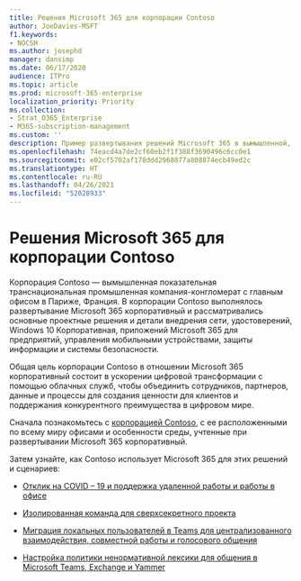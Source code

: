 ```yaml
---
title: Решения Microsoft 365 для корпорации Contoso
author: JoeDavies-MSFT
f1.keywords:
- NOCSH
ms.author: josephd
manager: dansimp
ms.date: 06/17/2020
audience: ITPro
ms.topic: article
ms.prod: microsoft-365-enterprise
localization_priority: Priority
ms.collection:
- Strat_O365_Enterprise
- M365-subscription-management
ms.custom: ''
description: Пример развертывания решений Microsoft 365 в вымышленной, но показательной глобальной организации
ms.openlocfilehash: 74eacd4a7de2cf60eb2f1f388f3690496c6cc0e1
ms.sourcegitcommit: e02cf5702af178ddd2968877a808874ecb49ed2c
ms.translationtype: HT
ms.contentlocale: ru-RU
ms.lasthandoff: 04/26/2021
ms.locfileid: "52028933"
---
```

# <a name="microsoft-365-solutions-for-the-contoso-corporation"></a>Решения Microsoft 365 для корпорации Contoso

Корпорация Contoso — вымышленная показательная транснациональная промышленная компания-конгломерат с главным офисом в Париже, Франция. В корпорации Contoso выполнялось развертывание Microsoft 365 корпоративный и рассматривались основные проектные решения и детали внедрения сети, удостоверений, Windows 10 Корпоративная, приложений Microsoft 365 для предприятий, управления мобильными устройствами, защиты информации и системы безопасности. 

Общая цель корпорации Contoso в отношении Microsoft 365 корпоративный состоит в ускорении цифровой трансформации с помощью облачных служб, чтобы объединить сотрудников, партнеров, данные и процессы для создания ценности для клиентов и поддержания конкурентного преимущества в цифровом мире.

Сначала познакомьтесь с [корпорацией Contoso](../enterprise/contoso-overview.md), с ее расположенными по всему миру офисами и особенности среды, учтенные при развертывании Microsoft 365 корпоративный.

Затем узнайте, как Contoso использует Microsoft 365 для этих решений и сценариев:

- [Отклик на COVID – 19 и поддержка удаленной работы и работы в офисе](contoso-remote-onsite-work.md)

- [Изолированная команда для сверхсекретного проекта](contoso-team-for-top-secret-project.md)

- [Миграция локальных пользователей в Teams для централизованного взаимодействия, совместной работы и голосового общения](/MicrosoftTeams/voice-case-study-overview)

- [Настройка политики ненормативной лексики для общения в Microsoft Teams, Exchange и Yammer](../compliance/communication-compliance-case-study.md)